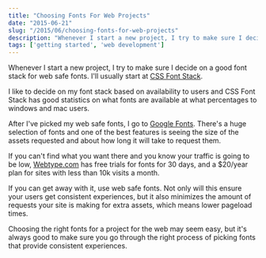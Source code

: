 ```yaml
---
title: "Choosing Fonts For Web Projects"
date: "2015-06-21"
slug: "/2015/06/choosing-fonts-for-web-projects"
description: "Whenever I start a new project, I try to make sure I decide on a good font stack for web safe fonts. This is my process."
tags: ['getting started', 'web development']
---
```


Whenever I start a new project, I try to make sure I decide on a good font stack for web safe fonts. I'll usually start at [CSS Font Stack](https://www.cssfontstack.com/).

I like to decide on my font stack based on availability to users and CSS Font Stack has good statistics on what fonts are available at what percentages to windows and mac users.

After I've picked my web safe fonts, I go to [Google Fonts](https://www.google.com/fonts). There's a huge selection of fonts and one of the best features is seeing the size of the assets requested and about how long it will take to request them.

If you can't find what you want there and you know your traffic is going to be low, [Webtype.com](https://www.webtype.com/) has free trials for fonts for 30 days, and a $20/year plan for sites with less than 10k visits a month.

If you can get away with it, use web safe fonts. Not only will this ensure your users get consistent experiences, but it also minimizes the amount of requests your site is making for extra assets, which means lower pageload times.

Choosing the right fonts for a project for the web may seem easy, but it's always good to make sure you go through the right process of picking fonts that provide consistent experiences.
